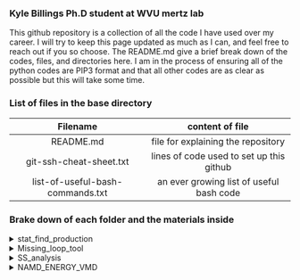 ### Kyle Billings Ph.D student at WVU mertz lab 
This github repository is a collection of all the code I have used over my career. I will try to keep this page updated as much as I can, and feel free to reach out if you so choose. The README.md give a brief break down of the codes, files, and directories here. I am in the process of ensuring all of the python codes are PIP3 format and that all other codes are as clear as possible but this will take some time. 
### List of files in the base directory 
| Filename      | content of file |
|:----------------------------------:|:---------------------------------------:|
|README.md                           | file for explaining the repository      |
|git-ssh-cheat-sheet.txt             | lines of code used to set up this github|
|list-of-useful-bash-commands.txt    | an ever growing list of useful bash code|


[//]: <> (This is a comment in markdown; below is a colasped list)

### Brake down of each folder and the materials inside

<details>
<summary> stat_find_production </summary>
<br>
  A directory containing code to help in the indentifaction of when production of MD simulations starts.
 
  **Contains**
 
  - simple_eq_check.py
    - Python code that when given a text file with measurnets will calculate the autocorrelation of the timeseries, returns the estimated frame at to strat analysis. This is done by using takeing a block of the data, finding the standard devation(stdev) of that block, and comparing that stdev to the wanted confidence interval. If that block is not less than the confidence interval another block of data is added untill we are less than the interval.
  - check_if_stationary.py
    - python code using Augmented Dickey-Fuller test to verifiy that the data is  stationary (aka at equalbrium) this is a work in progress, beacuse there is some memory isseus depending on the size of the data. 
</details>


<details>
  <summary> Missing_loop_tool </summary>

  This folder contains the pyton code and an example bash scirpt for modeling missing loops into a protein chain
  
  **Contains**

  - genrated_seq_file.py
    - A python code that takes a user defined PDB file, the chain to work on, and the name of a outfile, and uses the modeller package to create a homology model of the missing loops.
  - do_all.sh
    - A bash scirpt example written to loop through a list of PDB files stored locally on the computer, and model in the missing loops
</details>


<details>
  <summary> SS_analysis </summary>

  This folder contains codes for find the SASA and secondary struccture analysis

  **Contains**

  - frame_sasa.tcl
    - A TCL code ran in VMD to find the solvent-accessible surface area over time of a given range of protein reisude. The code takes command line arguments for the psf, dcd, 1st residue, last resiude, and the prefix of the outfile. The code sources the path to useful function tcl code so the path will have to altered to adjust to your needs.
  - frame_ss.tcl
    - A TCL code made to run vmd to find the Secondary strucutre (SS) of residues perframe of the trajecotry. This is done over a user redifned range of residue indexs. This takes the psf, dcd, 1st residue, last reisude and preix of the run. Returns the frame index each resdiues SS and the precent helicity of that selection at a given frame.  The code sources the path to useful function tcl code so the path will have to altered to adjust to your needs.
  - usefull_fxns.tcl
    - A TCL set of functions to find the SS and SASA of one frame of a given slection in VMD. Must be soruced into the tcl code used in VMD for analysis.

</details>

<details>
  <summary> NAMD_ENERGY_VMD </summary>

  This folder containt the VMD tcl files to run namd energy in vmd

  **Contains**
  - target_to_target_namdE.tcl
    - This tcl code is to be used within VMD to execute namdEnergy. In the commandline it takes the arugemts of psf, dcd, selection 1, selection 2, and name of the file to output. There is one path that is hard coded into the code this time which is the path to the toppar files need to read in the stucture to namd. the solvent radius is set to 1.4 &#x212B; (standard for water as the solvent), the charmm36 cutoff distance (12 &#x212B;), and the charmm36 switch distacne (10 &#x212B;). Feel free to alter these vaules to suit your case
  - template_namd.namd
    - namd configeration filewith the basic infromation filled out.
</details>












    
